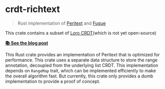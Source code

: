# crdt-richtext

> Rust implementation of [Peritext](https://www.inkandswitch.com/peritext/) and
> [Fugue](https://arxiv.org/abs/2305.00583)

This crate contains a subset of [Loro CRDT](https://loro.dev/)(which is not yet
open-source)

[**📚 See the blog post**](https://loro-dev.notion.site/crdt-richtext-Rust-implementation-of-Peritext-and-Fugue-c49ef2a411c0404196170ac8daf066c0)

This Rust crate provides an implementation of Peritext that is optimized for
performance. This crate uses a separate data structure to store the range
annotation, decoupled from the underlying list CRDT. This implementation depends
on `RangeMap` trait, which can be implemented efficiently to make the overall
algorithm fast. But currently, this crate only provides a dumb implementation to
provide a proof of concept.
